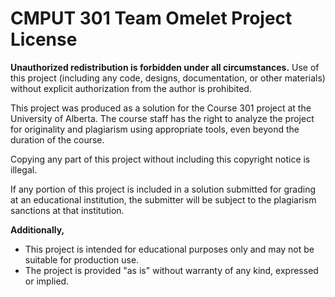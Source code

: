 # CMPUT 301 Team Omelet Project License

**Unauthorized redistribution is forbidden under all circumstances.** Use of this project (including any code, designs, documentation, or other materials) without explicit authorization from the author is prohibited.

This project was produced as a solution for the Course 301 project at the University of Alberta. The course staff has the right to analyze the project for originality and plagiarism using appropriate tools, even beyond the duration of the course.

Copying any part of this project without including this copyright notice is illegal.

If any portion of this project is included in a solution submitted for grading at an educational institution, the submitter will be subject to the plagiarism sanctions at that institution.

**Additionally,**

* This project is intended for educational purposes only and may not be suitable for production use.
* The project is provided "as is" without warranty of any kind, expressed or implied.